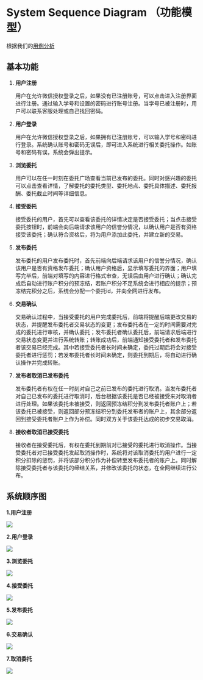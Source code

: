 # System Sequence Diagram （功能模型）

根据我们的[用例分析](<https://github.com/sysu-team/sysu-team.github.io/blob/master/06-02-use-cases.md>)

## 基本功能

1. **用户注册**

   用户在允许微信授权登录之后，如果没有已注册账号，可以点击进入注册界面进行注册。通过输入学号和设置的密码进行账号注册。当学号已被注册时，用户可以联系客服处理或自己找回密码。

2. **用户登录**

   用户在允许微信授权登录之后，如果拥有已注册账号，可以输入学号和密码进行登录。系统确认账号和密码无误后，即可进入系统进行相关委托操作。如账号和密码有误，系统会弹出提示。

3. **浏览委托**

   用户可以在任一时刻在委托广场查看当前已发布的委托。同时对感兴趣的委托可以点击查看详情，了解委托的委托类型、委托地点、委托具体描述、委托报酬、委托截止时间等详细信息。

4. **接受委托**

   接受委托的用户，首先可以查看该委托的详情决定是否接受委托；当点击接受委托按钮时，前端会向后端请求该用户的信誉分情况，以确认用户是否有资格接受该委托；确认符合资格后，将为用户添加此委托，并建立新的交易。

5. **发布委托**

   发布委托的用户发布委托时，首先前端向后端请求该用户的信誉分情况，确认该用户是否有资格发布委托；确认用户资格后，显示填写委托的界面；用户填写完毕后，前端对填写的内容进行格式审查，无误后由用户进行确认；确认完成后自动进行账户积分的预冻结，若账户积分不足系统会进行相应的提示；预冻结完积分之后，系统会分配一个委托id，并向全网进行发布。

6. **交易确认**

   交易确认过程中，当接受委托的用户完成委托后，前端将提醒后端更改交易的状态，并提醒发布委托者交易状态的变更；发布委托者在一定的时间需要对完成的委托进行审核，并确认委托；发布委托者确认委托后，前端请求后端进行交易状态变更并进行系统转账；转账成功后，前端通知接受委托者和发布委托者该交易已经完成。其中若接受委托者长时间未确定，委托过期后将会对接受委托者进行惩罚；若发布委托者长时间未确定，则委托到期后，将自动进行确认操作并完成转账。

7. **发布者取消已发布委托**

   发布委托者有权在任一时刻对自己之前已发布的委托进行取消。当发布委托者对自己已发布的委托进行取消时，后台根据该委托是否已经被接受来对取消者进行处理。如果该委托未被接受，则返回预冻结积分到发布委托者账户上；若该委托已被接受，则返回部分预冻结积分到委托发布者的账户上，其余部分返回到接受委托者账户上作为补偿。同时双方关于该委托达成的初步交易取消。

8. **接收者取消已接受委托**

   接收者在接受委托后，有权在委托到期前对已接受的委托进行取消操作。当接受委托者对已接受委托发起取消操作时，系统将对该取消委托的用户进行一定积分扣除的惩罚，并将该部分积分作为补偿转至发布委托者的账户上。同时解除接受委托者与该委托的缔结关系，并修改该委托的状态，在全网继续进行公布。

## 系统顺序图

**1.用户注册**

![](imgs/06-03/用户注册.jpg)

**2.用户登录**

![](imgs/06-03/用户登录.jpg)

**3.浏览委托**

![](imgs/06-03/浏览委托.jpg)

**4.接受委托**

![](imgs/06-03/接受委托.jpg)

**5.发布委托**

![](imgs/06-03/发布委托.jpg)

**6.交易确认**

![](imgs/06-03/状态确认.jpg)

**7.取消委托**

![](imgs/06-03/取消订单.jpg)